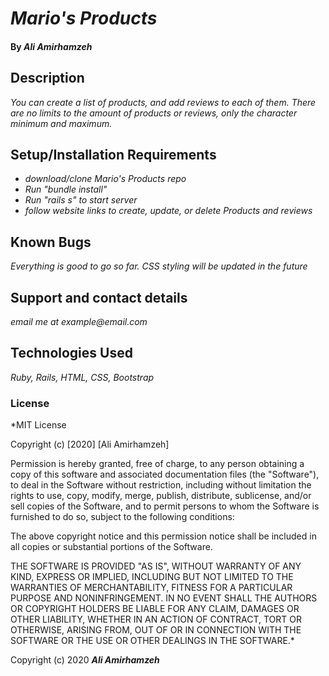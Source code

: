 # _Mario's Products_



#### By _**Ali Amirhamzeh**_

## Description

_You can create a list of products, and add reviews to each of them. There are no limits to the amount of products or reviews, only the character minimum and maximum._

## Setup/Installation Requirements

* _download/clone Mario's Products repo_
* _Run "bundle install"_
* _Run "rails s" to start server_
* _follow website links to create, update, or delete Products and reviews_


## Known Bugs

_Everything is good to go so far. CSS styling will be updated in the future_

## Support and contact details

_email me at example@email.com_

## Technologies Used

_Ruby, Rails, HTML, CSS, Bootstrap_

### License

*MIT License

Copyright (c) [2020] [Ali Amirhamzeh]

Permission is hereby granted, free of charge, to any person obtaining a copy
of this software and associated documentation files (the "Software"), to deal
in the Software without restriction, including without limitation the rights
to use, copy, modify, merge, publish, distribute, sublicense, and/or sell
copies of the Software, and to permit persons to whom the Software is
furnished to do so, subject to the following conditions:

The above copyright notice and this permission notice shall be included in all
copies or substantial portions of the Software.

THE SOFTWARE IS PROVIDED "AS IS", WITHOUT WARRANTY OF ANY KIND, EXPRESS OR
IMPLIED, INCLUDING BUT NOT LIMITED TO THE WARRANTIES OF MERCHANTABILITY,
FITNESS FOR A PARTICULAR PURPOSE AND NONINFRINGEMENT. IN NO EVENT SHALL THE
AUTHORS OR COPYRIGHT HOLDERS BE LIABLE FOR ANY CLAIM, DAMAGES OR OTHER
LIABILITY, WHETHER IN AN ACTION OF CONTRACT, TORT OR OTHERWISE, ARISING FROM,
OUT OF OR IN CONNECTION WITH THE SOFTWARE OR THE USE OR OTHER DEALINGS IN THE
SOFTWARE.*

Copyright (c) 2020 **_Ali Amirhamzeh_**

